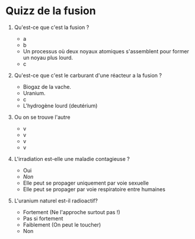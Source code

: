 Quizz de la fusion
==================

1.  Qu'est-ce que c'est la fusion ?
    * a
    * b
    * Un processus où deux noyaux atomiques s'assemblent pour former un noyau
      plus lourd.
    * c

2.  Qu'est-ce que c'est le carburant d'une réacteur a la fusion ?
    * Biogaz de la vache.
    * Uranium.
    * c
    * L'hydrogène lourd (deutérium)

3.  Ou on se trouve l'autre 
    * v
    * v
    * v
    * v

1.  L'irradiation est-elle une maladie contagieuse ?

    * Oui
    * *Non*
    * Elle peut se propager uniquement par voie sexuelle
    * Elle peut se propager par voie respiratoire entre humaines

2.  L'uranium naturel est-il radioactif?
    
    * Fortement (Ne l'approche surtout pas !)
    * Pas si fortement
    * Faiblement (On peut le toucher)
    * Non

